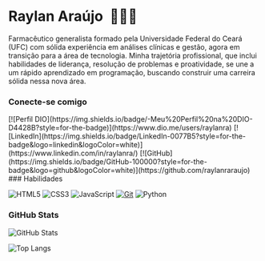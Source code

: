 # Raylan Araújo &nbsp;👨🏻‍💻

Farmacêutico generalista formado pela Universidade Federal do Ceará (UFC) com sólida experiência em análises clínicas e gestão, agora em transição para a área de tecnologia. Minha trajetória profissional, que inclui habilidades de liderança, resolução de problemas e proatividade, se une a um rápido aprendizado em programação, buscando construir uma carreira sólida nessa nova área.

### Conecte-se comigo

<div>
    [![Perfil DIO](https://img.shields.io/badge/-Meu%20Perfil%20na%20DIO-D4428B?style=for-the-badge)](https://www.dio.me/users/raylanra)
    [![LinkedIn](https://img.shields.io/badge/LinkedIn-0077B5?style=for-the-badge&logo=linkedin&logoColor=white)](https://www.linkedin.com/in/raylanra/)
    [![GitHub](https://img.shields.io/badge/GitHub-100000?style=for-the-badge&logo=github&logoColor=white)](https://github.com/raylanraraujo)

</div>
### Habilidades

![HTML5](https://img.shields.io/badge/HTML5-E34F26?style=for-the-badge&logo=html5&logoColor=white)
![CSS3](https://img.shields.io/badge/CSS3-1572B6?style=for-the-badge&logo=css3&logoColor=white)
![JavaScript](https://img.shields.io/badge/JavaScript-F7DF1E?style=for-the-badge&logo=javascript&logoColor=black)
[![Git](https://img.shields.io/badge/Git-000?style=for-the-badge&logo=git&logoColor=E94D5F)](https://git-scm.com/doc)
![Python](https://img.shields.io/badge/python-3670A0?style=for-the-badge&logo=python&logoColor=ffdd54)

### GitHub Stats

![GitHub Stats](https://github-readme-stats.vercel.app/api?username=raylanraraujo&theme=transparent&bg_color=000&border_color=30A3DC&show_icons=true&icon_color=30A3DC&title_color=E94D5F&text_color=FFF&hide_title=True&hide=stars)

![Top Langs](https://github-readme-stats.vercel.app/api/top-langs/?username=raylanraraujo&layout=compact&bg_color=000&border_color=30A3DC&title_color=E9D5F&text_color=FFF)
